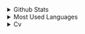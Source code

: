 <details>

<summary>Github Stats</summary>
<p>

![Github Stats](https://github-readme-stats.vercel.app/api?username=yalihan&hide=contribs,prs,issues,stars&theme=dark&show_icons=true)

</details>

<details>

<summary>Most Used Languages</summary>
<p>

[![Top Langs](https://github-readme-stats.vercel.app/api/top-langs/?username=yalihan&theme=dark&layout=compact)](https://github.com/yalihan/github-readme-stats)

</details>

<details>

<summary>Cv</summary>
<p>

![image](Cv.png)

</details>
</table>

